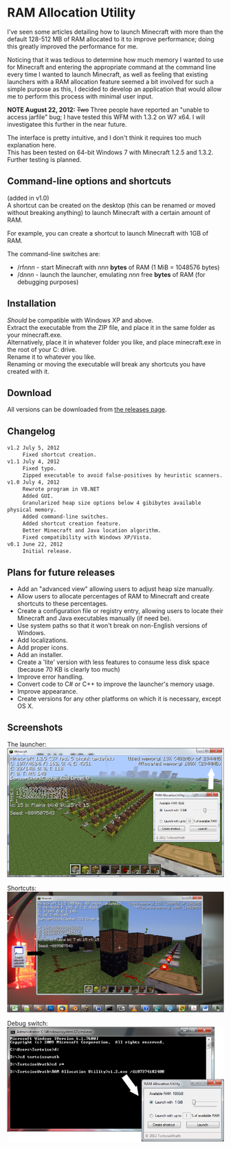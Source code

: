 # RAM Allocation Utility
I've seen some articles detailing how to launch Minecraft with more than the default 128-512 MB of RAM allocated to it to improve performance; doing this greatly improved the performance for me.

Noticing that it was tedious to determine how much memory I wanted to use for Minecraft and entering the appropriate command at the command line every time I wanted to launch Minecraft, as well as feeling that existing launchers with a RAM allocation feature seemed a bit involved for such a simple purpose as this, I decided to develop an application that would allow me to perform this process with minimal user input.

**NOTE August 22, 2012:**
~~Two~~ Three people have reported an "unable to access jarfile" bug; I have tested this WFM with 1.3.2 on W7 x64. I will investigatee this further in the near future.

The interface is pretty intuitive, and I don't think it requires too much explanation here.  
This has been tested on 64-bit Windows 7 with Minecraft 1.2.5 and 1.3.2. Further testing is planned.

## Command-line options and shortcuts
(added in v1.0)  
A shortcut can be created on the desktop (this can be renamed or moved without breaking anything) to launch Minecraft with a certain amount of RAM.

For example, you can create a shortcut to launch Minecraft with 1GB of RAM.

The command-line switches are:  
* /rf*nnn* - start Minecraft with *nnn* **bytes** of RAM (1 MiB = 1048576 bytes)
* /d*nnn* - launch the launcher, emulating *nnn* free **bytes** of RAM (for debugging purposes)

## Installation
*Should* be compatible with Windows XP and above.  
Extract the executable from the ZIP file, and place it in the same folder as your minecraft.exe.  
Alternatively, place it in whatever folder you like, and place minecraft.exe in the root of your C: drive.  
Rename it to whatever you like.  
Renaming or moving the executable will break any shortcuts you have created with it.

## Download
All versions can be downloaded from [the releases page](https://github.com/TortoiseWrath/ram-allocation-utility/tags).

## Changelog
```
v1.2 July 5, 2012
	 Fixed shortcut creation.
v1.1 July 4, 2012
	 Fixed typo.
	 Zipped executable to avoid false-positives by heuristic scanners.
v1.0 July 4, 2012
	 Rewrote program in VB.NET
	 Added GUI.
	 Granularized heap size options below 4 gibibytes available physical memory.
	 Added command-line switches.
	 Added shortcut creation feature.
	 Better Minecraft and Java location algorithm.
	 Fixed compatibility with Windows XP/Vista.
v0.1 June 22, 2012
	 Initial release.
```

## Plans for future releases

* Add an "advanced view" allowing users to adjust heap size manually.
* Allow users to allocate percentages of RAM to Minecraft and create shortcuts to these percentages.
* Create a configuration file or registry entry, allowing users to locate their Minecraft and Java executables manually (if need be).
* Use system paths so that it won't break on non-English versions of Windows.
* Add localizations.
* Add proper icons.
* Add an installer.
* Create a 'lite' version with less features to consume less disk space (because 70 KB is clearly too much)
* Improve error handling.
* Convert code to C# or C++ to improve the launcher's memory usage.
* Improve appearance.
* Create versions for any other platforms on which it is necessary, except OS X.

## Screenshots

The launcher:  
![Screenshot of Minecraft 1.2.5 being launched with 3GB RAM via RAM Allocation Utility v1.1 on Windows 7 x64.](/docs/on.png)

Shortcuts:  
![](/docs/oo.png)

Debug switch:  
![](/docs/op.png)